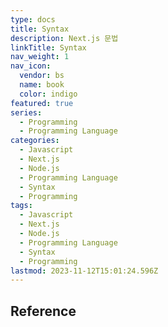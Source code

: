```yaml
---
type: docs
title: Syntax
description: Next.js 문법
linkTitle: Syntax
nav_weight: 1
nav_icon:
  vendor: bs
  name: book
  color: indigo
featured: true
series:
  - Programming
  - Programming Language
categories:
  - Javascript
  - Next.js
  - Node.js
  - Programming Language
  - Syntax
  - Programming
tags:
  - Javascript
  - Next.js
  - Node.js
  - Programming Language
  - Syntax
  - Programming
lastmod: 2023-11-12T15:01:24.596Z
---
```


## Reference
